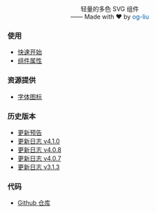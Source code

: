 <p align="center" style="margin-top: -40px;">轻量的多色 SVG 组件<br>
  —— Made with ❤️ by <a href="https://github.com/og-liu" target="_blank" style="text-decoration: none; color: #015a9c;">og-liu</a></p>


<div style="padding-left: 15px;">

<h3>使用</h3>

* [快速开始](/dosc)
* [组件属性](/attributes)

<h3>资源提供</h3>  

* [字体图标](/iconfont)

<h3>历史版本</h3>

* [更新预告](/changelog-notice)
* [更新日志 v4.1.0](/changelog-v4.1.0.md)
* [更新日志 v4.0.8](/changelog-v4.0.8.md)
* [更新日志 v4.0.7](/changelog-v4.0.7.md)
* [更新日志 v3.1.3](/changelog-v3.1.3.md)

<h3>代码</h3>

* [Github 仓库](https://github.com/og-liu/svg-vuejs)

</div>
